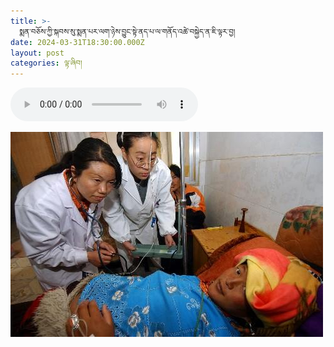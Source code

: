 ```yaml
---
title: >-
  སྨན་བཅོས་ཀྱི་སྐབས་སུ་སྨན་པར་ལག་ཉེས་བྱུང་སྟེ་ནད་པ་ལ་གནོད་འཚེ་བསྐྱེད་ན་ཇི་ལྟར་བྱ།
date: 2024-03-31T18:30:00.000Z
layout: post
categories: ལྟ་ཞིབ།
---
```


<audio controls> <source src="https://media-trimleng.s3.amazonaws.com/assets/audio/medicalnegligence.mp3" type="audio/mpeg">
Your browser does not support the audio element. </audio>

![](/assets/img/image-1.png)
